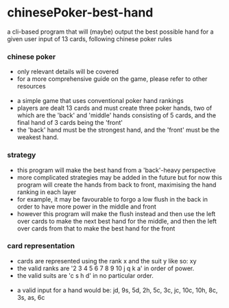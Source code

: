 # chinesePoker-best-hand
a cli-based program that will (maybe) output the best possible hand for a given user input of 13 cards, following chinese poker rules

### chinese poker

- only relevant details will be covered
- for a more comprehensive guide on the game, please refer to other resources
<br></br>
- a simple game that uses conventional poker hand rankings 
- players are dealt 13 cards and must create three poker hands, two of which are the 'back' and 'middle' hands consisting of 5 cards, and the final hand of 3 cards being the 'front'
- the 'back' hand must be the strongest hand, and the 'front' must be the weakest hand.

### strategy

- this program will make the best hand from a 'back'-heavy perspective
- more complicated strategies may be added in the future but for now this program will create the hands from back to front, maximising the hand ranking in each layer
- for example, it may be favourable to forgo a low flush in the back in order to have more power in the middle and front
- however this program will make the flush instead and then use the left over cards to make the next best hand for the middle, and then the left over cards from that to make the best hand for the front
  
### card representation

- cards are represented using the rank x and the suit y like so: xy
- the valid ranks are '2 3 4 5 6 7 8 9 10 j q k a' in order of power.
- the valid suits are 'c s h d' in no particular order.
<br></br>
- a valid input for a hand would be: jd, 9s, 5d, 2h, 5c, 3c, jc, 10c, 10h, 8c, 3s, as, 6c
  
